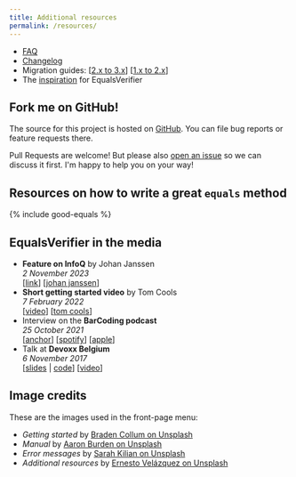 ```yaml
---
title: Additional resources
permalink: /resources/
---
```

* [FAQ](/equalsverifier/faq)
* [Changelog](https://github.com/jqno/equalsverifier/blob/main/CHANGELOG.md)
* Migration guides: [[2.x to 3.x](/equalsverifier/migration2to3)] [[1.x to 2.x](/equalsverifier/migration1to2)]
* The [inspiration](/equalsverifier/inspiration) for EqualsVerifier

## Fork me on GitHub!

The source for this project is hosted on [GitHub](https://github.com/jqno/equalsverifier). You can file bug reports or feature requests there.

Pull Requests are welcome! But please also [open an issue](https://github.com/jqno/equalsverifier/issues) so we can discuss it first. I'm happy to help you on your way!

## Resources on how to write a great `equals` method

{% include good-equals %}

## EqualsVerifier in the media

* **Feature on InfoQ** by Johan Janssen<br/>
  _2 November 2023_<br/>
  [[link](https://www.infoq.com/news/2023/11/equalsverifier-jpa-entities/)] [[johan janssen](https://twitter.com/johanjanssen42)]
* **Short getting started video** by Tom Cools<br/>
  _7 February 2022_<br/>
  [[video](https://www.youtube.com/watch?v=ivRjf8yvVMk)] [[tom cools](https://twitter.com/TCoolsIT)]
* Interview on the **BarCoding podcast**<br/>
  _25 October 2021_<br/>
  [[anchor](https://anchor.fm/barcoding/episodes/Episode-20---The-tales-of-the-EqualsVerifier-project-e1993ev)] [[spotify](https://open.spotify.com/episode/1d0aieZzRB9Ts85XWuquBe?si=WWYvYBiASECteA1flOgpDQ&nd=1)] [[apple](https://podcasts.apple.com/us/podcast/episode-20-the-tales-of-the-equalsverifier-project/id1477504970?i=1000539604102)]
* Talk at **Devoxx Belgium**<br/>
  _6 November 2017_<br/>
  [[slides](https://github.com/jqno/talks/tree/main/_slides/equalsverifier/2017-11-06-devoxx) | [code](https://github.com/jqno/talks/tree/main/_slides/equalsverifier/2017-11-06-devoxx)] [[video](https://www.youtube.com/watch?v=pNJ_O10XaoM)]

## Image credits

These are the images used in the front-page menu:

* _Getting started_ by [Braden Collum on Unsplash](https://unsplash.com/photos/9HI8UJMSdZA)
* _Manual_ by [Aaron Burden on Unsplash](https://unsplash.com/photos/NN3bYSPU2tQ)
* _Error messages_ by [Sarah Kilian on Unsplash](https://unsplash.com/photos/52jRtc2S_VE)
* _Additional resources_ by [Ernesto Velázquez on Unsplash](https://unsplash.com/photos/YQaKRznyNeM)
